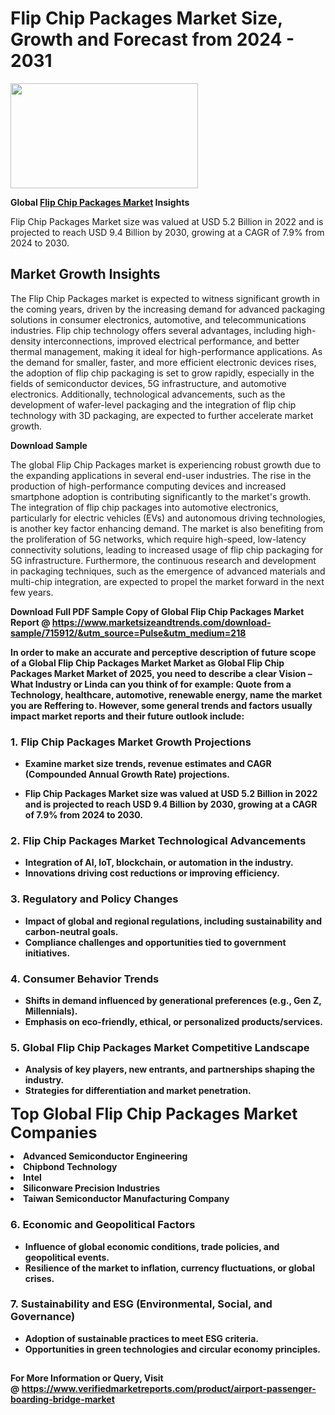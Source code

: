 <H1>Flip Chip Packages Market Size, Growth and Forecast from 2024 - 2031</H1><img class="aligncenter size-medium wp-image-584254" src="https://thirdeyenews.in/wp-content/uploads/2024/09/Global-Market-Research-300x168.jpeg" alt="" width="300" height="168" /><p><strong>Global&nbsp;<a href="https://www.marketsizeandtrends.com/download-sample/715912/&amp;utm_source=Pulse&amp;utm_medium=218">Flip Chip Packages Market</a> Insights</strong></p><p>Flip Chip Packages Market size was valued at USD 5.2 Billion in 2022 and is projected to reach USD 9.4 Billion by 2030, growing at a CAGR of 7.9% from 2024 to 2030.</p><p><h2>Market Growth Insights</h2> <p>The Flip Chip Packages market is expected to witness significant growth in the coming years, driven by the increasing demand for advanced packaging solutions in consumer electronics, automotive, and telecommunications industries. Flip chip technology offers several advantages, including high-density interconnections, improved electrical performance, and better thermal management, making it ideal for high-performance applications. As the demand for smaller, faster, and more efficient electronic devices rises, the adoption of flip chip packaging is set to grow rapidly, especially in the fields of semiconductor devices, 5G infrastructure, and automotive electronics. Additionally, technological advancements, such as the development of wafer-level packaging and the integration of flip chip technology with 3D packaging, are expected to further accelerate market growth.</p> <p><strong>Download Sample</strong></p> <p>The global Flip Chip Packages market is experiencing robust growth due to the expanding applications in several end-user industries. The rise in the production of high-performance computing devices and increased smartphone adoption is contributing significantly to the market's growth. The integration of flip chip packages into automotive electronics, particularly for electric vehicles (EVs) and autonomous driving technologies, is another key factor enhancing demand. The market is also benefiting from the proliferation of 5G networks, which require high-speed, low-latency connectivity solutions, leading to increased usage of flip chip packaging for 5G infrastructure. Furthermore, the continuous research and development in packaging techniques, such as the emergence of advanced materials and multi-chip integration, are expected to propel the market forward in the next few years.</p> <p><strong></p><p><span class=""><strong>Download Full PDF Sample Copy of Global Flip Chip Packages Market Report</strong> @ <a href="https://www.marketsizeandtrends.com/download-sample/715912/&amp;utm_source=Pulse&amp;utm_medium=218" target="_blank">https://www.marketsizeandtrends.com/download-sample/715912/&amp;utm_source=Pulse&amp;utm_medium=218</a></span></p><p>In order to make an accurate and perceptive description of future scope of a Global&nbsp;Flip Chip Packages Market Market as Global&nbsp;Flip Chip Packages Market Market of 2025, you need to describe a clear Vision &ndash; What Industry or Linda can you think of for example: Quote from a Technology, healthcare, automotive, renewable energy, name the market you are Reffering to. However, some general trends and factors usually impact market reports and their future outlook include:</p><h3>1.&nbsp;<strong>Flip Chip Packages Market Growth Projections</strong></h3><ul><li>Examine market size trends, revenue estimates and CAGR (Compounded Annual Growth Rate) projections.</li><li><p>Flip Chip Packages Market size was valued at USD 5.2 Billion in 2022 and is projected to reach USD 9.4 Billion by 2030, growing at a CAGR of 7.9% from 2024 to 2030.</p></li></ul><h3>2.&nbsp;<strong>Flip Chip Packages Market Technological Advancements</strong></h3><ul><li>Integration of AI, IoT, blockchain, or automation in the industry.</li><li>Innovations driving cost reductions or improving efficiency.</li></ul><h3>3.&nbsp;<strong>Regulatory and Policy Changes</strong></h3><ul><li>Impact of global and regional regulations, including sustainability and carbon-neutral goals.</li><li>Compliance challenges and opportunities tied to government initiatives.</li></ul><h3>4.&nbsp;<strong>Consumer Behavior Trends</strong></h3><ul><li>Shifts in demand influenced by generational preferences (e.g., Gen Z, Millennials).</li><li>Emphasis on eco-friendly, ethical, or personalized products/services.</li></ul><h3>5.&nbsp;<strong>Global Flip Chip Packages Market Competitive Landscape</strong></h3><ul><li>Analysis of key players, new entrants, and partnerships shaping the industry.</li><li>Strategies for differentiation and market penetration.</li></ul><p data-pm-slice="1 1 []"><span style="color: inherit; font-family: inherit; font-size: 25px;">Top Global Flip Chip Packages Market Companies</span></p><div class="" data-test-id=""><p><li>Advanced Semiconductor Engineering</li><li> Chipbond Technology</li><li> Intel</li><li> Siliconware Precision Industries</li><li> Taiwan Semiconductor Manufacturing Company</li></p></div><h3>6.&nbsp;<strong>Economic and Geopolitical Factors</strong></h3><ul><li>Influence of global economic conditions, trade policies, and geopolitical events.</li><li>Resilience of the market to inflation, currency fluctuations, or global crises.</li></ul><h3>7.&nbsp;<strong>Sustainability and ESG (Environmental, Social, and Governance)</strong></h3><ul><li>Adoption of sustainable practices to meet ESG criteria.</li><li>Opportunities in green technologies and circular economy principles.</li></ul><h2><strong style="font-size: 14px;">For More Information or Query, Visit @&nbsp;</strong><a style="background-color: #ffffff; font-size: 14px;" href="https://www.marketsizeandtrends.com/report/flip-chip-packages-market/" target="_blank">https://www.verifiedmarketreports.com/product/airport-passenger-boarding-bridge-market</a></h2>
